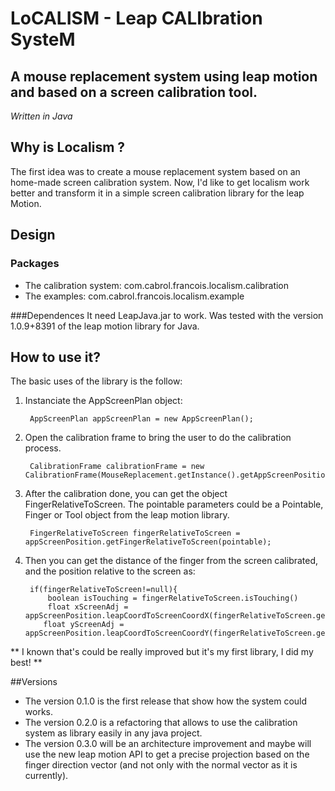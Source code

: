 LoCALISM - Leap CALIbration SysteM
==============

A mouse replacement system using leap motion and based on a screen calibration tool.
--------------

*Written in Java*

## Why is Localism ?
The first idea was to create a mouse replacement system based on an home-made screen calibration system.
Now, I'd like to get localism work better and transform it in a simple screen calibration library for the leap Motion.


## Design
### Packages
  - The calibration system: com.cabrol.francois.localism.calibration
  - The examples: com.cabrol.francois.localism.example

###Dependences
It need LeapJava.jar to work. Was tested with the version 1.0.9+8391 of
the leap motion library for Java.


## How to use it?
The basic uses of the library is the follow:

1. Instanciate the AppScreenPlan object:

	
        AppScreenPlan appScreenPlan = new AppScreenPlan();

2. Open the calibration frame to bring the user to do the calibration process.

		CalibrationFrame calibrationFrame = new CalibrationFrame(MouseReplacement.getInstance().getAppScreenPosition());

3. After the calibration done, you can get the object FingerRelativeToScreen. The pointable parameters could be a Pointable, Finger or Tool object from the leap motion library.

		FingerRelativeToScreen fingerRelativeToScreen = appScreenPosition.getFingerRelativeToScreen(pointable);

4. Then you can get the distance of the finger from the screen calibrated, and the position relative to the screen as:

		if(fingerRelativeToScreen!=null){
			boolean isTouching = fingerRelativeToScreen.isTouching()
			float xScreenAdj = appScreenPosition.leapCoordToScreenCoordX(fingerRelativeToScreen.getProjectionOfFinger().getX());
           float yScreenAdj = appScreenPosition.leapCoordToScreenCoordY(fingerRelativeToScreen.getProjectionOfFinger().getY());
           
** I known that's could be really improved but it's my first library, I did my best! **

##Versions
* The version 0.1.0 is the first release that show how the system could works.
* The version 0.2.0 is a refactoring that allows to use the calibration system as library easily in any java project.
* The version 0.3.0 will be an architecture improvement and maybe will use the new leap motion API to get a precise projection based on the finger direction vector (and not only with the normal vector as it is currently).

				

